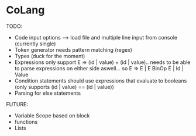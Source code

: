# CoLang

TODO:
- Code input options --> load file and multiple line input from console (currently single)
- Token generator needs pattern matching (regex)
- Types (duck for the moment)
- Expressions only support E => (id | value) + (id | value).. needs to be able to parse expressions on either side aswell... so E => E | E BinOp E | Id | Value
- Condition statements should use expressions that evaluate to booleans (only supports (id | value) == (id | value)) 
- Parsing for else statements

FUTURE:
- Variable Scope based on block
- functions
- Lists

